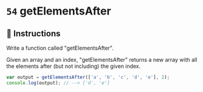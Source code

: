 # `54` getElementsAfter

## 📝 Instructions

Write a function called "getElementsAfter".

Given an array and an index, "getElementsAfter" returns a new array with all the elements after (but not including) the given index.


```Javascript
var output = getElementsAfter(['a', 'b', 'c', 'd', 'e'], 2); 
console.log(output); // --> ['d', 'e']
```